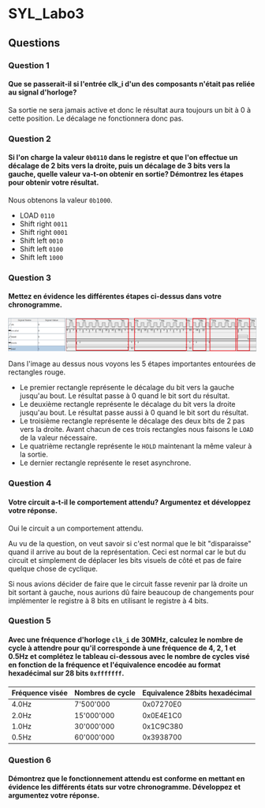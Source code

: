 # SYL_Labo3

## Questions

### Question 1
#### Que se passerait-il si l'entrée clk_i d'un des composants n'était pas reliée au signal d'horloge?

Sa sortie ne sera jamais active et donc le résultat aura toujours un bit à 0 à cette position. Le décalage ne fonctionnera donc pas.


### Question 2
#### Si l'on charge la valeur `0b0110` dans le registre et que l'on effectue un décalage de 2 bits vers la droite, puis un décalage de 3 bits vers la gauche, quelle valeur va-t-on obtenir en sortie? Démontrez les étapes pour obtenir votre résultat.

Nous obtenons la valeur `0b1000`.
- LOAD `0110`
- Shift right `0011`
- Shift right `0001`
- Shift left `0010`
- Shift left `0100`
- Shift left `1000`

### Question 3
#### Mettez en évidence les différentes étapes ci-dessus dans votre chronogramme.

![Chronogram](ChronogramQ3Capture.png)

Dans l'image au dessus nous voyons les 5 étapes importantes entourées de rectangles rouge.
- Le premier rectangle représente le décalage du bit vers la gauche jusqu'au bout.
  Le résultat passe à 0 quand le bit sort du résultat.
- Le deuxième rectangle représente le décalage du bit vers la droite jusqu'au bout.
  Le résultat passe aussi à 0 quand le bit sort du résultat.
- Le troisième rectangle représente le décalage des deux bits de 2 pas vers la droite.
Avant chacun de ces trois rectangles nous faisons le `LOAD` de la valeur nécessaire.
- Le quatrième rectangle représente le `HOLD` maintenant la même valeur à la sortie.
- Le dernier rectangle représente le reset asynchrone.

### Question 4
#### Votre circuit a-t-il le comportement attendu? Argumentez et développez votre réponse.

Oui le circuit a un comportement attendu.

Au vu de la question, on veut savoir si c'est normal que le bit "disparaisse" quand il arrive au bout de la représentation. Ceci est normal car le but du circuit et simplement de déplacer les bits visuels de côté et pas de faire quelque chose de cyclique.

Si nous avions décider de faire que le circuit fasse revenir par là droite un bit sortant à gauche, nous aurions dû faire beaucoup de changements pour implémenter le registre à 8 bits en utilisant le registre à 4 bits.

### Question 5
#### Avec une fréquence d'horloge `clk_i` de 30MHz, calculez le nombre de cycle à attendre pour qu'il corresponde à une fréquence de 4, 2, 1 et 0.5Hz et complétez le tableau ci-dessous avec le nombre de cycles visé en fonction de la fréquence et l'équivalence encodée au format hexadécimal sur 28 bits `0xfffffff`.

|Fréquence visée|Nombres de cycle|Equivalence 28bits hexadécimal|
|---------------|----------------|------------------------------|
|4.0Hz          |7'500'000		 |0x07270E0						|
|2.0Hz          |15'000'000		 |0x0E4E1C0						|
|1.0Hz          |30'000'000		 |0x1C9C380						|
|0.5Hz          |60'000'000		 |0x3938700						|

### Question 6
#### Démontrez que le fonctionnement attendu est conforme en mettant en évidence les différents états sur votre chronogramme. Développez et argumentez votre réponse.
